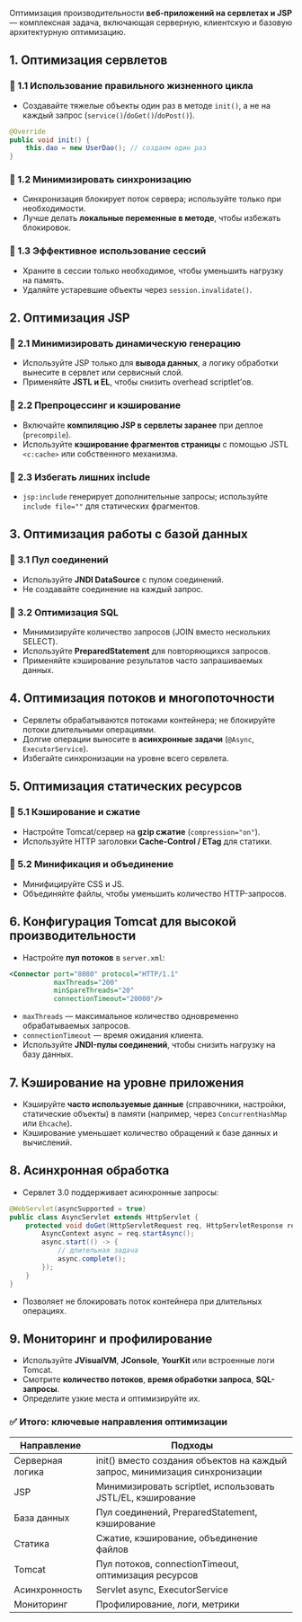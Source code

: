 Оптимизация производительности **веб-приложений на сервлетах и JSP** — комплексная задача, включающая серверную, клиентскую и базовую архитектурную оптимизацию.
## **1. Оптимизация сервлетов**
### 🔹 1.1 Использование правильного жизненного цикла
- Создавайте тяжелые объекты один раз в методе `init()`, а не на каждый запрос (`service()`/`doGet()`/`doPost()`).
```java
@Override
public void init() {
    this.dao = new UserDao(); // создаем один раз
}
```
### 🔹 1.2 Минимизировать синхронизацию
- Синхронизация блокирует поток сервера; используйте только при необходимости.
- Лучше делать **локальные переменные в методе**, чтобы избежать блокировок.
### 🔹 1.3 Эффективное использование сессий
- Храните в сессии только необходимое, чтобы уменьшить нагрузку на память.
- Удаляйте устаревшие объекты через `session.invalidate()`.
## **2. Оптимизация JSP**
### 🔹 2.1 Минимизировать динамическую генерацию
- Используйте JSP только для **вывода данных**, а логику обработки вынесите в сервлет или сервисный слой.
- Применяйте **JSTL и EL**, чтобы снизить overhead scriptlet’ов.
### 🔹 2.2 Препроцессинг и кэширование
- Включайте **компиляцию JSP в сервлеты заранее** при деплое (`precompile`).
- Используйте **кэширование фрагментов страницы** с помощью JSTL `<c:cache>` или собственного механизма.
### 🔹 2.3 Избегать лишних include
- `jsp:include` генерирует дополнительные запросы; используйте `include file=""` для статических фрагментов.
## **3. Оптимизация работы с базой данных**
### 🔹 3.1 Пул соединений
- Используйте **JNDI DataSource** с пулом соединений.
- Не создавайте соединение на каждый запрос.
### 🔹 3.2 Оптимизация SQL
- Минимизируйте количество запросов (JOIN вместо нескольких SELECT).
- Используйте **PreparedStatement** для повторяющихся запросов.
- Применяйте кэширование результатов часто запрашиваемых данных.
## **4. Оптимизация потоков и многопоточности**
- Сервлеты обрабатываются потоками контейнера; не блокируйте потоки длительными операциями.
- Долгие операции выносите в **асинхронные задачи** (`@Async`, `ExecutorService`).
- Избегайте синхронизации на уровне всего сервлета.
## **5. Оптимизация статических ресурсов**
### 🔹 5.1 Кэширование и сжатие
- Настройте Tomcat/сервер на **gzip сжатие** (`compression="on"`).
- Используйте HTTP заголовки **Cache-Control / ETag** для статики.
### 🔹 5.2 Минификация и объединение
- Минифицируйте CSS и JS.
- Объединяйте файлы, чтобы уменьшить количество HTTP-запросов.
## **6. Конфигурация Tomcat для высокой производительности**
- Настройте **пул потоков** в `server.xml`:
```xml
<Connector port="8080" protocol="HTTP/1.1"
           maxThreads="200"
           minSpareThreads="20"
           connectionTimeout="20000"/>
```
- `maxThreads` — максимальное количество одновременно обрабатываемых запросов.
- `connectionTimeout` — время ожидания клиента.
- Используйте **JNDI-пулы соединений**, чтобы снизить нагрузку на базу данных.
## **7. Кэширование на уровне приложения**
- Кэшируйте **часто используемые данные** (справочники, настройки, статические объекты) в памяти (например, через `ConcurrentHashMap` или `Ehcache`).
- Кэширование уменьшает количество обращений к базе данных и вычислений.
## **8. Асинхронная обработка**
- Сервлет 3.0 поддерживает асинхронные запросы:
```java
@WebServlet(asyncSupported = true)
public class AsyncServlet extends HttpServlet {
    protected void doGet(HttpServletRequest req, HttpServletResponse resp) {
        AsyncContext async = req.startAsync();
        async.start(() -> {
            // длительная задача
            async.complete();
        });
    }
}
```
- Позволяет не блокировать поток контейнера при длительных операциях.
## **9. Мониторинг и профилирование**
- Используйте **JVisualVM**, **JConsole**, **YourKit** или встроенные логи Tomcat.
- Смотрите **количество потоков**, **время обработки запроса**, **SQL-запросы**.
- Определите узкие места и оптимизируйте их.
### ✅ Итого: ключевые направления оптимизации

|Направление|Подходы|
|---|---|
|Серверная логика|init() вместо создания объектов на каждый запрос, минимизация синхронизации|
|JSP|Минимизировать scriptlet, использовать JSTL/EL, кэширование|
|База данных|Пул соединений, PreparedStatement, кэширование|
|Статика|Сжатие, кэширование, объединение файлов|
|Tomcat|Пул потоков, connectionTimeout, оптимизация ресурсов|
|Асинхронность|Servlet async, ExecutorService|
|Мониторинг|Профилирование, логи, метрики|
